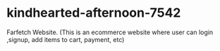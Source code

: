# kindhearted-afternoon-7542
Farfetch Website. (This is an ecommerce website where user can login ,signup, add items to cart, payment, etc)
